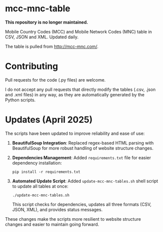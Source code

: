 # mcc-mnc-table
**This repository is no longer maintained.**

Mobile Country Codes (MCC) and Mobile Network Codes (MNC) table in CSV, JSON and XML. Updated daily.

The table is pulled from http://mcc-mnc.com/.

# Contributing
Pull requests for the code (.py files) are welcome.

I do not accept any pull requests that directly modify the tables (.csv, .json and .xml files) in any way, as they are automatically generated by the Python scripts.

# Updates (April 2025)

The scripts have been updated to improve reliability and ease of use:

1. **BeautifulSoup Integration**: Replaced regex-based HTML parsing with BeautifulSoup for more robust handling of website structure changes.

2. **Dependencies Management**: Added `requirements.txt` file for easier dependency installation:
   ```
   pip install -r requirements.txt
   ```

3. **Automated Update Script**: Added `update-mcc-mnc-tables.sh` shell script to update all tables at once:
   ```
   ./update-mcc-mnc-tables.sh
   ```
   This script checks for dependencies, updates all three formats (CSV, JSON, XML), and provides status messages.

These changes make the scripts more resilient to website structure changes and easier to maintain going forward.
